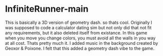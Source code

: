 # InfiniteRunner-main
 This is basically a 3D version of geometry dash. so thats cool. Originally I was supposed to code a calculator dating sim but not only did that not fit any requirements, but it also deleted itself from existance. In this game when you move you change colors, you must avoid all the walls in you way at all cost. Thats pretty much it. I added music in the background created by Geoxor & Poixone. I felt that this added a geometry dash vibe to the game.

